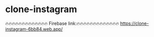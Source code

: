 # clone-instagram

🔥🔥🔥🔥🔥🔥🔥🔥🔥🔥🔥🔥🔥 Firebase link:🔥🔥🔥🔥🔥🔥🔥🔥🔥🔥🔥🔥🔥
https://clone-instagram-6bb84.web.app/
